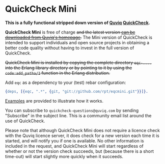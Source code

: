 # QuickCheck Mini

**This is a fully functional stripped down version of [Quviq][quviq]
[QuickCheck][flyer].**

**QuickCheck Mini** is free of charge ~~and the latest version [can be
downloaded from Quviq's homepage][eqcmini].~~ The Mini version of
QuickCheck is intended to support individuals and open source projects
in obtaining a better code quality without having to invest in the
full version of QuickCheck.

~~QuickCheck Mini is installed by copying the complete directory
`eqc-....` into the Erlang library directory or by pointing to it by
using the `code:add_patha/1` function in the Erlang distribution.~~

Add `eqc` as a dependency to your (test) rebar configuration:

``` erlang
{deps, [{eqc, ".*", {git, "git://github.com/rpt/eqcmini.git"}}]}.
```

[Examples](examples) are provided to illustrate how it works.

You can subscribe to `quickcheck-questions@quviq.com` by sending
"Subscribe" in the subject line. This is a community email list around
the use of QuickCheck.

Please note that although QuickCheck Mini does not require a licence
check with the Quviq licence server, it does check for a new version
each time it is started, and will notify you if one is available. No
other information is included in the request, and QuickCheck Mini will
start regardless of whether or not the version check succeeds, but
(because there is a short time-out) will start slightly more quickly
when it succeeds.

[eqcmini]: http://quviq.com/downloads/eqcmini.zip
[quviq]: http://quviq.com/index.html
[flyer]: http://quviq.com/documents/QuviqFlyer.pdf
